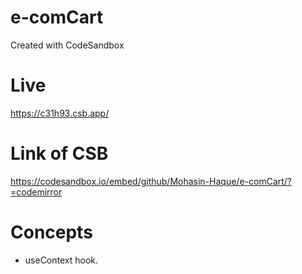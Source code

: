# e-comCart
Created with CodeSandbox

# Live
https://c31h93.csb.app/

# Link of CSB
https://codesandbox.io/embed/github/Mohasin-Haque/e-comCart/?=codemirror

# Concepts
* useContext hook.

